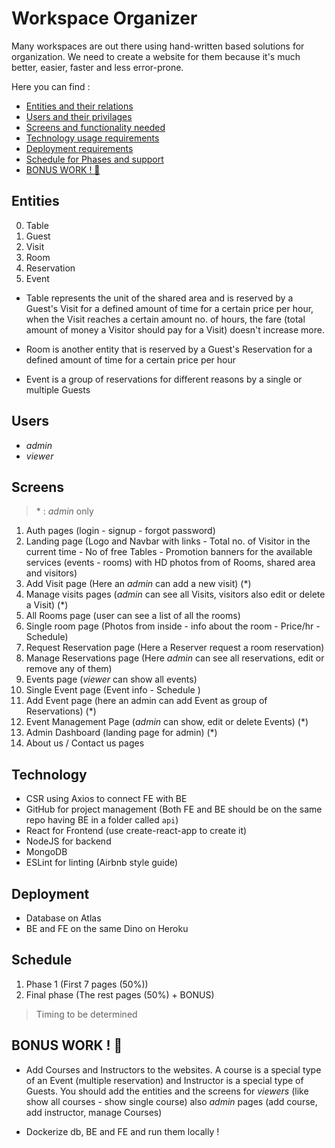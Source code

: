 # Workspace Organizer

Many workspaces are out there using hand-written based solutions for organization. We need to create a website for them because it's much better, easier, faster and less error-prone.

Here you can find :
- [Entities and their relations](#entities)
- [Users and their privilages](#users)
- [Screens and functionality needed](#screens)
- [Technology usage requirements](#technology)
- [Deployment requirements](#deployment)
- [Schedule for Phases and support](#schedule)
- [BONUS WORK ! 🎉](#bonus-work-!-🎉)

## Entities
0. Table
1. Guest
2. Visit
3. Room
5. Reservation
6. Event
- Table represents the unit of the shared area and is reserved by a Guest's Visit for a defined amount of time for a certain price per hour, when the Visit reaches a certain amount no. of hours, the fare (total amount of money a Visitor should pay for a Visit) doesn't increase more.

- Room is another entity that is reserved by a Guest's Reservation for a defined amount of time for a certain price per hour

- Event is a group of reservations for different reasons by a single or multiple Guests

## Users
- _admin_
- _viewer_

## Screens
> \*  :  _admin_ only
1. Auth pages (login - signup - forgot password)
2. Landing page (Logo and Navbar with links - Total no. of Visitor in the current time - No of free Tables - Promotion banners for the available services (events - rooms) with HD photos from of Rooms, shared area and visitors)
3. Add Visit page (Here an _admin_ can add a new visit) (*)
4. Manage visits pages (_admin_ can see all Visits, visitors also edit or delete a Visit) (*)
5. All Rooms page (user can see a list of all the rooms)
6. Single room page (Photos from inside - info about the room - Price/hr - Schedule)
7. Request Reservation page (Here a Reserver request a room reservation)
8. Manage Reservations page (Here _admin_ can see all reservations, edit or remove any of them)
9. Events page (_viewer_ can show all events)
10. Single Event page (Event info - Schedule )
11. Add Event page (here an admin can add Event as group of Reservations) (*)
12. Event Management Page (_admin_ can show, edit or delete Events) (*)
13. Admin Dashboard (landing page for admin) (*)
14. About us / Contact us pages

## Technology

- CSR using Axios to connect FE with BE
- GitHub for project management (Both FE and BE should be on the same repo having BE in a folder called `api`)
- React for Frontend (use create-react-app to create it)
- NodeJS for backend
- MongoDB
- ESLint for linting (Airbnb style guide)

## Deployment

- Database on Atlas
- BE and FE on the same Dino on Heroku

## Schedule

1. Phase 1 (First 7 pages (50%))
2. Final phase (The rest pages (50%) + BONUS)
> Timing to be determined

## BONUS WORK ! 🎉

- Add Courses and Instructors to the websites. A course is a special type of an Event (multiple reservation) and Instructor is a special type of Guests. You should add the entities and the screens for _viewers_ (like show all courses - show single course) also _admin_ pages (add course, add instructor, manage Courses)

- Dockerize db, BE and FE and run them locally !